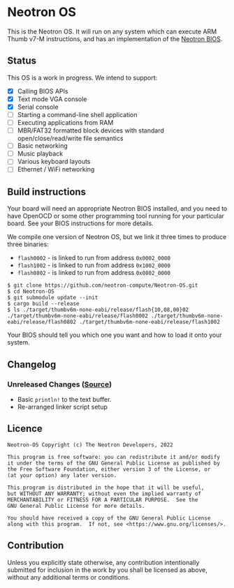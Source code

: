 # Neotron OS

This is the Neotron OS. It will run on any system which can execute ARM Thumb v7-M instructions, and has an implementation of the [Neotron BIOS](https://github.com/neotron-compute/Neotron-BIOS).

## Status

This OS is a work in progress. We intend to support:

* [x] Calling BIOS APIs
* [x] Text mode VGA console
* [x] Serial console
* [ ] Starting a command-line shell application
* [ ] Executing applications from RAM
* [ ] MBR/FAT32 formatted block devices with standard open/close/read/write file semantics
* [ ] Basic networking
* [ ] Music playback
* [ ] Various keyboard layouts
* [ ] Ethernet / WiFi networking

## Build instructions

Your board will need an appropriate Neotron BIOS installed, and you need to have
OpenOCD or some other programming tool running for your particular board. See
your BIOS instructions for more details.

We compile one version of Neotron OS, but we link it three times to produce
three binaries:

* `flash0002` - is linked to run from address `0x0002_0000`
* `flash1002` - is linked to run from address `0x1002_0000`
* `flash0802` - is linked to run from address `0x0802_0000`

```
$ git clone https://github.com/neotron-compute/Neotron-OS.git
$ cd Neotron-OS
$ git submodule update --init
$ cargo build --release
$ ls ./target/thumbv6m-none-eabi/release/flash{10,08,00}02
./target/thumbv6m-none-eabi/release/flash0002 ./target/thumbv6m-none-eabi/release/flash0802 ./target/thumbv6m-none-eabi/release/flash1002
```

Your BIOS should tell you which one you want and how to load it onto your system.

## Changelog

### Unreleased Changes ([Source](https://github.com/neotron-compute/Neotron-OS/tree/master))

* Basic `println!` to the text buffer.
* Re-arranged linker script setup

## Licence

    Neotron-OS Copyright (c) The Neotron Developers, 2022

    This program is free software: you can redistribute it and/or modify
    it under the terms of the GNU General Public License as published by
    the Free Software Foundation, either version 3 of the License, or
    (at your option) any later version.

    This program is distributed in the hope that it will be useful,
    but WITHOUT ANY WARRANTY; without even the implied warranty of
    MERCHANTABILITY or FITNESS FOR A PARTICULAR PURPOSE.  See the
    GNU General Public License for more details.

    You should have received a copy of the GNU General Public License
    along with this program.  If not, see <https://www.gnu.org/licenses/>.

## Contribution

Unless you explicitly state otherwise, any contribution intentionally
submitted for inclusion in the work by you shall be licensed as above, without
any additional terms or conditions.


